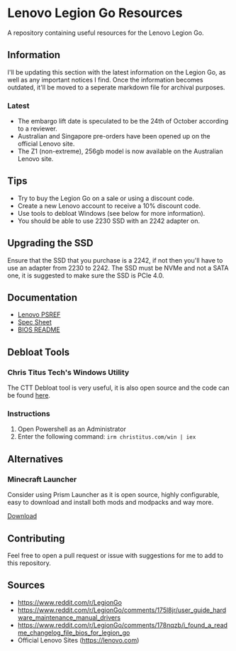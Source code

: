 # Lenovo Legion Go Resources
A repository containing useful resources for the Lenovo Legion Go.

## Information
I'll be updating this section with the latest information on the Legion Go, as well as any important notices I find. Once the information becomes outdated, it'll be moved to a seperate markdown file for archival purposes.

### Latest
- The embargo lift date is speculated to be the 24th of October according to a reviewer.
- Australian and Singapore pre-orders have been opened up on the official Lenovo site.
- The Z1 (non-extreme), 256gb model is now available on the Australian Lenovo site.

## Tips
- Try to buy the Legion Go on a sale or using a discount code.
- Create a new Lenovo account to receive a 10% discount code.
- Use tools to debloat Windows (see below for more information).
- You should be able to use 2230 SSD with an 2242 adapter on.

## Upgrading the SSD
Ensure that the SSD that you purchase is a 2242, if not then you'll have to use an adapter from 2230 to 2242. The SSD must be NVMe and not a SATA one, it is suggested to make sure the SSD is PCIe 4.0.

## Documentation
- [Lenovo PSREF](https://psref.lenovo.com/product/legion_go_8apu1)
- [Spec Sheet](https://psref.lenovo.com/syspool/Sys/PDF/Legion/Legion_Go_8APU1/Legion_Go_8APU1_Spec.pdf)
- [BIOS README](https://download.lenovo.com/consumer/mobiles/n3cn22ww.txt)

## Debloat Tools
### Chris Titus Tech's Windows Utility
The CTT Debloat tool is very useful, it is also open source and the code can be found [here](https://github.com/ChrisTitusTech/winutil).

### Instructions
1. Open Powershell as an Administrator
2. Enter the following command: `irm christitus.com/win | iex`

## Alternatives
### Minecraft Launcher
Consider using Prism Launcher as it is open source, highly configurable, easy to download and install both mods and modpacks and way more.

[Download](https://prismlauncher.org/download)

## Contributing
Feel free to open a pull request or issue with suggestions for me to add to this repository.

## Sources
- https://www.reddit.com/r/LegionGo
- https://www.reddit.com/r/LegionGo/comments/175l8jr/user_guide_hardware_maintenance_manual_drivers
- https://www.reddit.com/r/LegionGo/comments/178nqzb/i_found_a_readme_changelog_file_bios_for_legion_go
- Official Lenovo Sites (https://lenovo.com)
